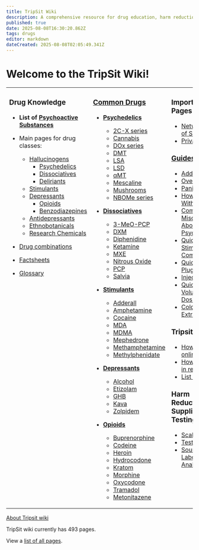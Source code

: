 ```yaml
---
title: TripSit Wiki
description: A comprehensive resource for drug education, harm reduction, and safety information. Find detailed guides on substances, effects, dosages, drug interactions, and safe usage practices from the TripSit community.
published: true
date: 2025-08-08T16:30:20.862Z
tags: drugs
editor: markdown
dateCreated: 2025-08-08T02:05:49.341Z
---
```


# Welcome to the TripSit Wiki!

<table style="display:block;" cellpadding="0">
<tr>
<td valign="top" width="30%">

### Drug Knowledge

- **List of [Psychoactive Substances](/en/category-drugs)**
- Main pages for drug classes:
  - [Hallucinogens](/en/hallucinogens)
    - [Psychedelics](/en/psychedelics)
    - [Dissociatives](/en/dissociatives)
    - [Deliriants](/en/deliriants)
  - [Stimulants](/en/stimulants)
  - [Depressants](/en/depressants)
    - [Opioids](/en/opioids)
    - [Benzodiazepines](/en/benzodiazepines)
  - [Antidepressants](/en/antidepressants)
  - [Ethnobotanicals](/en/category-ethnobotanical)
  - [Research Chemicals](/en/research-chemicals)

- [Drug combinations](/en/drug-combinations)
- [Factsheets](http://drugs.tripsit.me/)
- [Glossary](/en/glossary)

</td>
<td valign="top" width="30%">

### [Common Drugs](/en/category-common-drugs)

- **[Psychedelics](/en/category-psychedelic)**
  - [2C-X series](/en/2c-x)
  - [Cannabis](/en/cannabis)
  - [DOx series](/en/dox)
  - [DMT](/en/dmt)
  - [LSA](/en/lsa)
  - [LSD](/en/lsd)
  - [αMT](/en/amt)
  - [Mescaline](/en/mescaline)
  - [Mushrooms](/en/mushrooms)
  - [NBOMe series](/en/nbomes)

- **[Dissociatives](/en/category-dissociative)**
  - [3-MeO-PCP](/en/3-meo-pcp)
  - [DXM](/en/dxm)
  - [Diphenidine](/en/diphenidine)
  - [Ketamine](/en/ketamine)
  - [MXE](/en/methoxetamine)
  - [Nitrous Oxide](/en/nitrous-oxide)
  - [PCP](/en/pcp)
  - [Salvia](/en/salvia)

- **[Stimulants](/en/category-stimulant)**
  - [Adderall](/en/adderall)
  - [Amphetamine](/en/amphetamine)
  - [Cocaine](/en/cocaine)
  - [MDA](/en/mda)
  - [MDMA](/en/mdma)
  - [Mephedrone](/en/mephedrone)
  - [Methamphetamine](/en/methamphetamine)
  - [Methylphenidate](/en/methylphenidate)

- **[Depressants](/en/category-depressant)**
  - [Alcohol](/en/alcohol)
  - [Etizolam](/en/etizolam)
  - [GHB](/en/ghb)
  - [Kava](/en/kava)
  - [Zolpidem](/en/zolpidem)

- **[Opioids](/en/category-opioid)**
  - [Buprenorphine](/en/buprenorphine)
  - [Codeine](/en/codeine)
  - [Heroin](/en/heroin)
  - [Hydrocodone](/en/hydrocodone)
  - [Kratom](/en/kratom)
  - [Morphine](/en/morphine)
  - [Oxycodone](/en/oxycodone)
  - [Tramadol](/en/tramadol)
  - [Metonitazene](/en/metonitazene)

</td>

<td valign="top" width="20%">

### **Important Pages**
- [Network Terms of Service](/en/network-terms-of-service)
- [Privacy Policy](/en/privacy-policy)

### [Guides](/en/guides)
- [Addiction](/en/addiction)
- [Overdose](/en/overdose)
- [Panic Attacks](/en/panic-attacks)
- [How To Deal With A Bad Trip](/en/how-to-deal-with-a-bad-trip)
- [Common Misconceptions About Psychedelics](/en/common-misconceptions-about-psychedelics)
- [Quick Guide to Stimulant Comedowns](/en/quick-guide-to-stimulant-comedowns)
- [Quick Guide to Plugging](/en/quick-guide-to-plugging)
- [Injection](/en/injection)
- [Quick Guide to Volumetric Dosing](/en/quick-guide-to-volumetric-dosing)
- [Cold Water Extraction](/en/cold-water-extraction)

### Tripsitting
- [How to Tripsit online](/en/how-to-tripsit-online)
- [How to Tripsit in real life](how-to-tripsit-in-real-life)
- [List of trip toys](/en/list-of-trip-toys)

### Harm Reduction Supplies & Testing
- [Scales](/en/scales)
- [Test Kits](/en/test-kits)
- [Sources for Laboratory Analysis](/en/sources-for-laboratory-analysis)

</td>
</tr>
</table>

[About Tripsit wiki](/en/about)

TripSit wiki currently has 493 pages.

View a [list of all pages](Special:AllPages).
